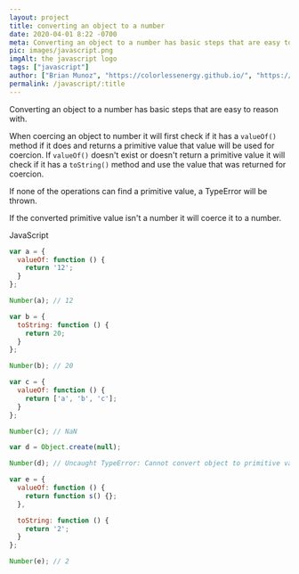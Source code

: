 ```yaml
---
layout: project
title: converting an object to a number
date: 2020-04-01 8:22 -0700
meta: Converting an object to a number has basic steps that are easy to reason with.
pic: images/javascript.png
imgAlt: the javascript logo
tags: ["javascript"]
author: ["Brian Munoz", "https://colorlessenergy.github.io/", "https://github.com/colorlessenergy"]
permalink: /javascript/:title
---
```


Converting an object to a number has basic steps that are easy to reason with.

When coercing an object to number it will first check if it has a <code class="highlight__code">valueOf()</code>
method if it does and returns a primitive value that value will be used for coercion. If <code class="highlight__code">valueOf()</code> doesn't exist or doesn't return a primitive value it will check if it has a <code class="highlight__code">toString()</code> method and use the value that was returned for coercion.

If none of the operations can find a primitive value, a TypeError will be thrown.

If the converted primitive value isn't a number it will coerce it to a number.

<p class="highlight__file-desc">JavaScript</p>

```javascript
var a = {
  valueOf: function () {
    return '12';
  }
};

Number(a); // 12

var b = {
  toString: function () {
    return 20;
  }
};

Number(b); // 20

var c = {
  valueOf: function () {
    return ['a', 'b', 'c'];
  }
};

Number(c); // NaN

var d = Object.create(null);

Number(d); // Uncaught TypeError: Cannot convert object to primitive value

var e = {
  valueOf: function () {
    return function s() {};
  },

  toString: function () {
    return '2';
  }
};

Number(e); // 2
```
